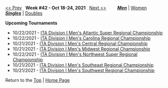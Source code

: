<a name="top"></a>[<< Prev](men_singles_2141.md) &nbsp; **Week #42 - Oct 18-24, 2021** &nbsp; [Next >>](men_singles_2143.md) &nbsp;&nbsp;&nbsp;&nbsp;&nbsp;&nbsp;&nbsp; [***Men***](./men_singles_2142.md) &#124; [Women](./women_singles_2142.md) &nbsp;&nbsp;&nbsp;&nbsp;&nbsp; [***Singles***](./men_singles_2142.md) &#124; [Doubles](./men_doubles_2142.md)

**Upcoming Tournaments**  
- 10/22/2021 - <a href="https://colleges.wearecollegetennis.com/competitions/OldDominionUniversityM/Tournaments/Overview/E9C8EB3D-E4DF-474A-A6B4-6B1FEA7BE33A" target="_blank">ITA Division I Men's Atlantic Super Regional Championship</a>  
- 10/22/2021 - <a href="https://colleges.wearecollegetennis.com/competitions/DukeUniversityM/Tournaments/Overview/3619E668-F531-4330-85DA-E1542DDFC2FD" target="_blank">ITA Division I Men's Carolina Regional Championship</a>  
- 10/21/2021 - <a href="https://colleges.wearecollegetennis.com/competitions/UniversityOfNebraskaM/Tournaments/Overview/5C06D6C9-B27E-4C47-A3E5-6CFEE67B302C" target="_blank">ITA Division I Men's Central Regional Championship</a>  
- 10/21/2021 - <a href="https://colleges.wearecollegetennis.com/competitions/MichiganStateUniversityM/Tournaments/Overview/EDF51444-0D05-4314-9A0B-AA5FCCB123E8" target="_blank">ITA Division I Men's Midwest Regional Championship</a>  
- 10/22/2021 - <a href="https://colleges.wearecollegetennis.com/competitions/UniversityOfWashingtonM/Tournaments/Overview/FCD50A53-E765-4641-A4EF-4F8678B573CA" target="_blank">ITA Division I Men's Northwest Super Regional Championship</a>  
- 10/21/2021 - <a href="https://colleges.wearecollegetennis.com/competitions/UniversityofFloridaM/Tournaments/Overview/9D4442EF-EDDA-4966-A2A7-B231F8F0E231" target="_blank">ITA Division I Men's Southeast Regional Championship</a>  
- 10/21/2021 - <a href="https://colleges.wearecollegetennis.com/competitions/PepperdineUniversityM/Tournaments/Overview/53D82E6B-0143-4273-B87C-40C39ABF05F0" target="_blank">ITA Division I Men's Southwest Regional Championship</a>  

Return to the [Top](./men_singles_2142.md) &#124; [Home Page](../../index.md)